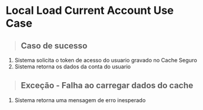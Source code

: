 # Local Load Current Account Use Case

>## Caso de sucesso
1. Sistema solicita o token de acesso do usuario gravado no Cache Seguro
2. Sistema retorna os dados da conta do usuario

> ## Exceção - Falha ao carregar dados do cache
1. Sistema retorna uma mensagem de erro inesperado